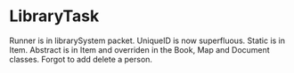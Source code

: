 # LibraryTask

Runner is in librarySystem packet.
UniqueID is now superfluous.
Static is in Item.
Abstract is in Item and overriden in the Book, Map and Document classes.
Forgot to add delete a person.
